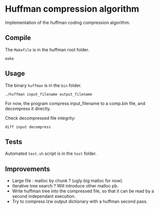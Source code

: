 # Huffman compression algorithm

Implementation of the huffman coding compression algorithm.

## Compile

The `Makefile` is in the huffman root folder.

```
make
```

## Usage

The binary `huffman` is in the `bin` folder.

```
./huffman input_filename output_filename
```

For now, the program compress input_filename to a comp.bin file, and decompress it directly.

Check decompressed file integrity:
```
diff input decompress
```

## Tests

Automated `test.sh` script is in the `test` folder.


## Improvements

- Large file : malloc by chunk ? (ugly big malloc for now).
- Iterative tree search ? Will introduce other malloc pb.
- Write huffman tree into the compressed file, so that it can be read by a second independant execution.
- Try to compress lzw output dictionary with a huffman second pass.
